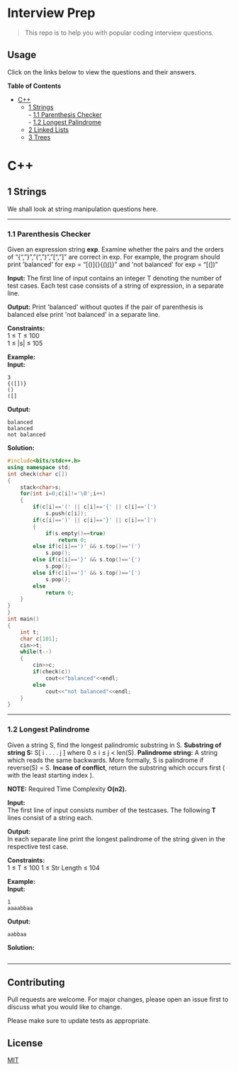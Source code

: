 # Interview Prep

> This repo is to help you with popular coding interview questions.

## Usage

Click on the links below to view the questions and their answers.

**Table of Contents**


   * [C++](#C++)
      * [1 Strings](##-1-Strings)\
            - [1.1 Parenthesis Checker](###-1.1-Parenthesis-Checker)\
            - [1.2 Longest Palindrome](###-1.2-Longest-Palindrome)   
      * [2 Linked Lists](#2-cpp-lists)
      * [3 Trees](#3-cpp-trees)


# C++

## 1 Strings

We shall look at string manipulation questions here.

***	
### 1.1 Parenthesis Checker 
Given an expression string **exp**. Examine whether the pairs and the orders of “{“,”}”,”(“,”)”,”[“,”]” are correct in exp.
For example, the program should print 'balanced' for exp = “[()]{}{[()()]()}” and 'not balanced' for exp = “[(])”

**Input:**
The first line of input contains an integer T denoting the number of test cases.  Each test case consists of a string of expression, in a separate line.

**Output:**
Print 'balanced' without quotes if the pair of parenthesis is balanced else print 'not balanced' in a separate line.

**Constraints:**\
1 ≤ T ≤ 100\
1 ≤ |s| ≤ 105

**Example:**\
**Input:**
```code
3
{([])}
()
([]
```

**Output:**
```code
balanced
balanced
not balanced
```
**Solution:**
```cpp
#include<bits/stdc++.h>
using namespace std;
int check(char c[])
{
    stack<char>s;
    for(int i=0;c[i]!='\0';i++)
    {
        if(c[i]=='(' || c[i]=='{' || c[i]=='[')
            s.push(c[i]);
        if(c[i]==')' || c[i]=='}' || c[i]==']')
        {
            if(s.empty()==true)
                return 0;
        else if(c[i]==')' && s.top()=='(')
            s.pop();
        else if(c[i]=='}' && s.top()=='{')
            s.pop();
        else if(c[i]==']' && s.top()=='[')
            s.pop();
        else
            return 0;
    }
}
}
int main()
{
    int t;
    char c[101];
    cin>>t;
    while(t--)
    {
        cin>>c;
        if(check(c))
            cout<<"balanced"<<endl;
        else
            cout<<"not balanced"<<endl;
    }
}
```
***	
### 1.2 Longest Palindrome
Given a string S, find the longest palindromic substring in S. **Substring of string S:** S[ i . . . . j ] where 0 ≤ i ≤ j < len(S). **Palindrome string:** A string which reads the same backwards. More formally, S is palindrome if reverse(S) = S. **Incase of conflict**, return the substring which occurs first ( with the least starting index ).

**NOTE:** Required Time Complexity **O(n2).**

**Input:**\
The first line of input consists number of the testcases. The following **T** lines consist of a string each.

**Output:**\
In each separate line print the longest palindrome of the string given in the respective test case.

**Constraints:**\
1 ≤ T ≤ 100
1 ≤ Str Length ≤ 104

**Example:**\
**Input:**
```code
1
aaaabbaa
```
**Output:**
```code
aabbaa
```
**Solution:**
```cpp
```

***
## Contributing
Pull requests are welcome. For major changes, please open an issue first to discuss what you would like to change.

Please make sure to update tests as appropriate.

## License
[MIT](https://choosealicense.com/licenses/mit/)